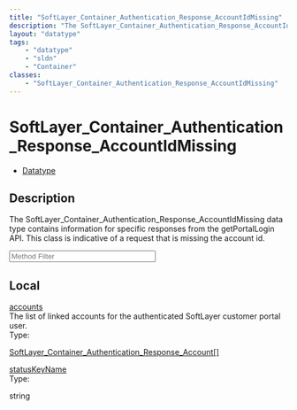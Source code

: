 ```yaml
---
title: "SoftLayer_Container_Authentication_Response_AccountIdMissing"
description: "The SoftLayer_Container_Authentication_Response_AccountIdMissing data type contains information for specific responses f... "
layout: "datatype"
tags:
    - "datatype"
    - "sldn"
    - "Container"
classes:
    - "SoftLayer_Container_Authentication_Response_AccountIdMissing"
---
```


# SoftLayer_Container_Authentication_Response_AccountIdMissing
<div id='service-datatype'>
    <ul id='sldn-reference-tabs'>
        <li id='datatype'> <a href='/reference/datatypes/SoftLayer_Container_Authentication_Response_AccountIdMissing' >Datatype</a></li>
    </ul>
</div>

## Description 
The SoftLayer_Container_Authentication_Response_AccountIdMissing data type contains information for specific responses from the getPortalLogin API. This class is indicative of a request that is missing the account id. 





<!-- Service Filer BEGIN -->
<div class="view-filters">
        <div class="clearfix">
            <div class="search-input-box">
                <input placeholder="Method Filter" onkeyup="titleSearch(inputId='prop-input', divId='properties', elementClass='prop-row')" 
                    type="text" id="prop-input" value="" size="30" maxlength="128" class="form-text">
            </div>
        </div>
</div>
<!-- Service Filer END -->

<div id="properties" class="content">
    <div id="localProperties" class="prop-content" >
        <h2>Local</h2>
                <div class='prop-row views-row'>
            <span class='views-field-title'><a href="#accounts" name=accounts>accounts</a></span>
            <div class='views-field-body'>The list of linked accounts for the authenticated SoftLayer customer portal user. </div>
            <span class="type-label">Type:</span> <div class='type-content'><p><a href='/reference/datatypes/SoftLayer_Container_Authentication_Response_Account'>SoftLayer_Container_Authentication_Response_Account[] </a></p></div>
        </div>
                <div class='prop-row views-row'>
            <span class='views-field-title'><a href="#statusKeyName" name=statusKeyName>statusKeyName</a></span>
            <div class='views-field-body'> </div>
            <span class="type-label">Type:</span> <div class='type-content'><p>string</p></div>
        </div>
            </div>
    </div>


